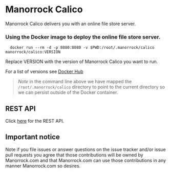
# Manorrock Calico

Manorrock Calico delivers you with an online file store server.

### Using the Docker image to deploy the online file store server.

```shell
  docker run --rm -d -p 8080:8080 -v $PWD:/root/.manorrock/calico manorrock/calico:VERSION
```

Replace VERSION with the version of Manorrock Calico you want to run.

For a list of versions see [Docker Hub](https://hub.docker.com/r/manorrock/calico/tags)

> _Note_ in the command line above we have mapped the `/root/.manorrock/calico`
> directory to point to the current directory so we can persist outside of the
> Docker container.

## REST API

Click [here](REST.md) for the REST API.

## Important notice

Note if you file issues or answer questions on the issue tracker and/or issue 
pull requests you agree that those contributions will be owned by Manorrock.com
and that Manorrock.com can use those contributions in any manner Manorrock.com
so desires.
